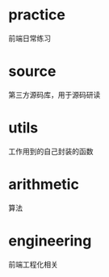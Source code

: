 # practice

前端日常练习

# source

第三方源码库，用于源码研读

# utils

工作用到的自己封装的函数

# arithmetic

算法

# engineering

前端工程化相关
